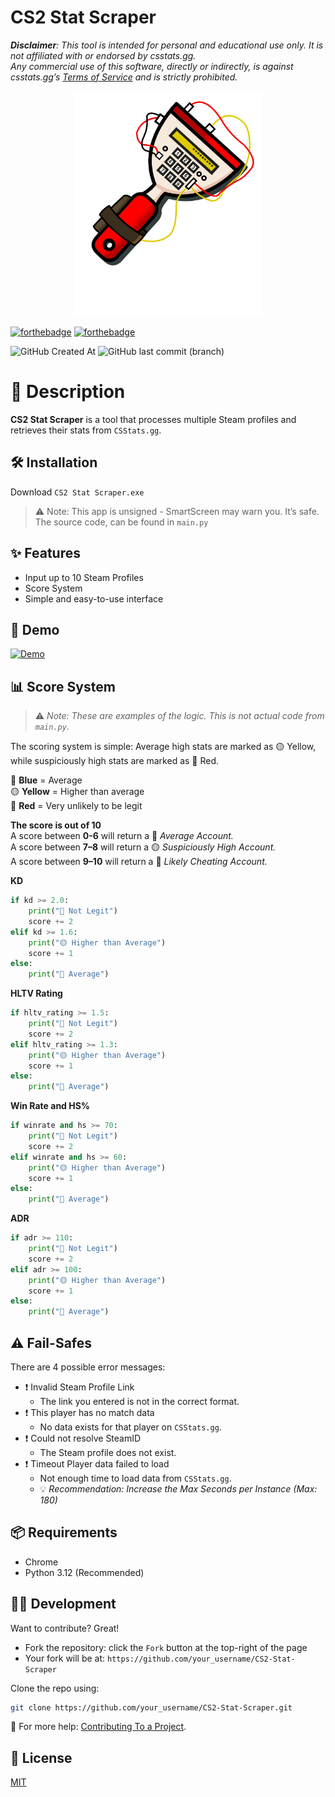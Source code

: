 # CS2 Stat Scraper
***Disclaimer**: This tool is intended for personal and educational use only. It is not affiliated with or endorsed by csstats.gg.  
Any commercial use of this software, directly or indirectly, is against csstats.gg’s [Terms of Service](https://csstats.gg/terms-of-use) and is strictly prohibited.*


<p align="center">
  <img src="images/icon-banner.png" alt="Example Image" width="300"/>
</p>

[![forthebadge](https://forthebadge.com/images/badges/made-with-python.svg)](https://forthebadge.com)
[![forthebadge](https://forthebadge.com/images/badges/built-with-love.svg)](https://forthebadge.com)

![GitHub Created At](https://img.shields.io/github/created-at/Emco878/CS2-Stat-Scraper) 
![GitHub last commit (branch)](https://img.shields.io/github/last-commit/Emco878/CS2-Stat-Scraper/main)


# 📌 Description
**CS2 Stat Scraper** is a tool that processes multiple Steam profiles and retrieves their stats from `CSStats.gg`.

## 🛠️ Installation
Download `CS2 Stat Scraper.exe`

>⚠️ Note: This app is unsigned - SmartScreen may warn you. It’s safe. The source code, can be found in `main.py`

## ✨ Features
- Input up to 10 Steam Profiles
- Score System
- Simple and easy-to-use interface

## 🎥 Demo
[![Demo](images/demo-video-thumbnail.png)](https://youtu.be/M66f-juyNfk)


## 📊 Score System

> ⚠️ *Note: These are examples of the logic. This is not actual code from `main.py`.*

The scoring system is simple:  Average high stats are marked as 🟡 Yellow, while suspiciously high stats are marked as 🔴 Red.

🔵 **Blue** = Average  
🟡 **Yellow** = Higher than average  
🔴 **Red** = Very unlikely to be legit

**The score is out of 10**  
A score between **0-6** will return a 🔵 *Average Account.*  
A score between **7–8** will return a 🟡 *Suspiciously High Account.*  
A score between **9–10** will return a 🔴 *Likely Cheating Account.*

**KD**
```python
if kd >= 2.0:
    print("🔴 Not Legit")
    score += 2
elif kd >= 1.6:
    print("🟡 Higher than Average")
    score += 1
else:
    print("🔵 Average")
```

**HLTV Rating**
```python
if hltv_rating >= 1.5:
    print("🔴 Not Legit")
    score += 2
elif hltv_rating >= 1.3:
    print("🟡 Higher than Average")
    score += 1
else:
    print("🔵 Average")
```

**Win Rate and HS%**
```python
if winrate and hs >= 70:
    print("🔴 Not Legit")
    score += 2
elif winrate and hs >= 60:
    print("🟡 Higher than Average")
    score += 1
else:
    print("🔵 Average")
```

**ADR**
```python
if adr >= 110:
    print("🔴 Not Legit")
    score += 2
elif adr >= 100:
    print("🟡 Higher than Average")
    score += 1
else:
    print("🔵 Average")
```

## ⚠️ Fail-Safes
There are 4 possible error messages:
- ❗ Invalid Steam Profile Link
    - The link you entered is not in the correct format.
- ❗ This player has no match data
    - No data exists for that player on `CSStats.gg`.
- ❗ Could not resolve SteamID
    - The Steam profile does not exist.
- ❗ Timeout Player data failed to load
    - Not enough time to load data from `CSStats.gg`.
    - 💡 *Recommendation: Increase the Max Seconds per Instance (Max: 180)*

## 📦 Requirements
- Chrome
- Python 3.12 (Recommended)

## 👨‍💻 Development
Want to contribute? Great!

- Fork the repository: click the `Fork` button at the top-right of the page
- Your fork will be at: `https://github.com/your_username/CS2-Stat-Scraper`

Clone the repo using:

```bash
git clone https://github.com/your_username/CS2-Stat-Scraper.git
```
 🔗 For more help: [Contributing To a Project](https://docs.github.com/en/get-started/exploring-projects-on-github/contributing-to-a-project).

## 📝 License

[MIT](https://choosealicense.com/licenses/mit/)
